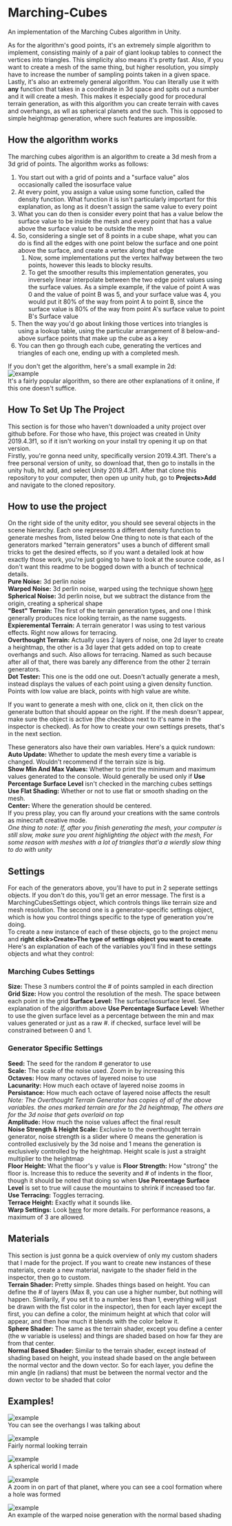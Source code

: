 # Marching-Cubes
An implementation of the Marching Cubes algorithm in Unity.  
  
As for the algorithm's good points, it's an extremely simple algorithm to implement, consisting mainly of a pair of giant lookup tables to connect the vertices into triangles. This simplicity also means it's pretty fast. Also, if you want to create a mesh of the same thing, but higher resolution, you simply have to increase the number of sampling points taken in a given space. Lastly, it's also an extremely general algorithm. You can literally use it with **any** function that takes in a coordinate in 3d space and spits out a number and it will create a mesh. This makes it especially good for procedural terrain generation, as with this algorithm you can create terrain with caves and overhangs, as wll as spherical planets and the such. This is opposed to simple heightmap generation, where such features are impossible.

## How the algorithm works
The marching cubes algorithm is an algorithm to create a 3d mesh from a 3d grid of points. The algorithm works as follows:
1. You start out with a grid of points and a "surface value" alos occasionally called the isosurface value
2. At every point, you assign a value using some function, called the density function. What function it is isn't particularly important for this explanation, as long as it doesn't assign the same value to every point
3. What you can do then is consider every point that has a value below the surface value to be inside the mesh and every point that has a value above the surface value to be outside the mesh
4. So, considering a single set of 8 points in a cube shape, what you can do is find all the edges with one point below the surface and one point above the surface, and create a vertex along that edge
      1. Now, some implementations put the vertex halfway between the two points, however this leads to blocky results.
      2. To get the smoother results this implementation generates, you inversely linear interpolate between the two edge point values using the surface values. As a simple example, if the value of point A was 0 and the value of point B was 5, and your surface value was 4, you would put it 80% of the way from point A to point B, since the surface value is 80% of the way from point A's surface value to point B's Surface value
5. Then the way you'd go about linking those vertices into triangles is using a lookup table, using the particular arrangement of 8 below-and-above surface points that make up the cube as a key
6. You can then go through each cube, generating the vertices and triangles of each one, ending up with a completed mesh.

If you don't get the algorithm, here's a small example in 2d:  
![example](https://cdn.discordapp.com/attachments/647518062328938497/893741809526788157/marching_cube_explanation.jpg)  
It's a fairly popular algorithm, so there are other explanations of it online, if this one doesn't suffice.

## How To Set Up The Project
This section is for those who haven't downloaded a unity project over github before. For those who have, this project was created in Unity 2019.4.3f1, so if it isn't working on your install try opening it up on that version.  
Firstly, you're gonna need unity, specifically version 2019.4.3f1. There's a free personal version of unity, so download that, then go to installs in the unity hub, hit add, and select Unity 2019.4.3f1. After that clone this repository to your computer, then open up unity hub, go to **Projects>Add** and navigate to the cloned repository.

## How to use the project
On the right side of the unity editor, you should see several objects in the scene hierarchy. Each one represents a different density function to generate meshes from, listed below  One thing to note is that each of the generators marked "terrain generators" uses a bunch of different small tricks to get the desired effects, so if you want a detailed look at how exactly those work, you're just going to have to look at the source code, as I don't want this readme to be bogged down with a bunch of technical details.  
**Pure Noise:** 3d perlin noise  
**Warped Noise:** 3d perlin noise, warped using the technique shown [here](https://www.iquilezles.org/www/articles/warp/warp.htm)  
**Spherical Noise:** 3d perlin noise, but we subtract the distance from the origin, creating a spherical shape  
**"Best" Terrain:** The first of the terrain generation types, and one I think generally produces nice looking terrain, as the name suggests.  
**Expieremental Terrain:** A terrain generator I was using to test various effects. Right now allows for terracing.  
**Overthought Terrain:** Actually uses 2 layers of noise, one 2d layer to create a heightmap, the other is a 3d layer that gets added on top to create overhangs and such. Also allows for terracing. Named as such because after all of that, there was barely any difference from the other 2 terrain generators.  
**Dot Tester:** This one is the odd one out. Doesn't actually generate a mesh, instead displays the values of each point using a given density function. Points with low value are black, points with high value are white.  
  
If you want to generate a mesh with one, click on it, then click on the generate button that should appear on the right. If the mesh doesn't appear, make sure the object is active (the checkbox next to it's name in the inspector is checked). As for how to create your own settings presets, that's in the next section.  
  
These generators also have their own variables. Here's a quick rundown:  
**Auto Update:** Whether to update the mesh every time a variable is changed. Wouldn't recommend if the terrain size is big.  
**Show Min And Max Values:** Whether to print the minimum and maximum values generated to the console. Would generally be used only if **Use Percentage Surface Level** isn't checked in the marching cubes settings
**Use Flat Shading:** Whether or not to use flat or smooth shading on the mesh.  
**Center:** Where the generation should be centered.  
If you press play, you can fly around your creations with the same controls as minecraft creative mode.  
*One thing to note: If, after you finish generating the mesh, your computer is still slow, make sure you arent highlighting the object with the mesh, For some reason with meshes with a lot of triangles that'a a wierdly slow thing to do with unity*

## Settings
For each of the generators above, you'll have to put in 2 seperate settings objects. If you don't do this, you'll get an error message. The first is a MarchingCubesSettings object, which controls things like terrain size and mesh resolution. The second one is a generator-specific settings object, which is how you control things specific to the type of generation you're doing.  
To create a new instance of each of these objects, go to the project menu and **right click>Create>The type of settings object you want to create**. Here's an explanation of each of the variables you'll find in these settings objects and what they control:

### Marching Cubes Settings
**Size:** These 3 numbers control the # of points sampled in each direction
**Grid Size:** How you control the resolution of the mesh. The space between each point in the grid
**Surface Level:** The surface/isosurface level. See explanation of the algorithm above
**Use Percentage Surface Level:** Whether to use the given surface level as a percentage between the min and max values generated or just as a raw #. if checked, surface level will be constrained between 0 and 1.

### Generator Specific Settings
**Seed:** The seed for the random # generator to use  
**Scale:** The scale of the noise used. Zoom in by increasing this  
**Octaves:** How many octaves of layered noise to use  
**Lacunarity:** How much each octave of layered noise zooms in  
**Persistance:** How much each octave of layered noise affects the result
*Note: The Overthought Terrain Generator has copies of all of the above variables. the ones marked terrain are for the 2d heightmap, The others are for the 3d noise that gets overlaid on top*  
**Amplitude:** How much the noise values affect the final result  
**Noise Strength & Height Scale:** Exclusive to the overthought terrain generator, noise strength is a slider where 0 means the generation is controlled exclusively by the 3d noise and 1 means the generation is exclusively controlled by the heightmap. Height scale is just a straight multiplier to the heightmap  
**Floor Height:** What the floor's y value is
**Floor Strength:** How "strong" the floor is. Increase this to reduce the severity and # of indents in the floor, though it should be noted that doing so when **Use Percentage Surface Level** is set to true will cause the mountains to shrink if increased too far.  
**Use Terracing:** Toggles terracing.  
**Terrace Height:** Exactly what it sounds like.  
**Warp Settings:** Look [here](https://www.iquilezles.org/www/articles/warp/warp.htm) for more details. For performance reasons, a maximum of 3 are allowed.

## Materials
This section is just gonna be a quick overview of only my custom shaders that I made for the project. If you want to create new instances of these materials, create a new material,  navigate to the shader field in the inspector, then go to custom.  
**Terrain Shader:** Pretty simple. Shades things based on height. You can define the # of layers (Max 8, you can use a higher number, but nothing will happen. Similarily, if you set it to a number less than 1, everything will just be drawn with the fist color in the inspector), then for each layer except the first, you can define a color, the minimum height at which that color will appear, and then how much it blends with the color below it.  
**Sphere Shader:** The same as the terrain shader, except you define a center (the w variable is useless) and things are shaded based on how far they are from that center.  
**Normal Based Shader:** Similar to the terrain shader, except instead of shading based on height, you instead shade based on the angle between the normal vector and the down vector. So for each layer, you define the min angle (in radians) that must be between the normal vector and the down vector to be shaded that color

## Examples!
![example](https://cdn.discordapp.com/attachments/647518062328938497/893764163455823872/Marching_Cubes_-_SampleScene_-_PC_Mac__Linux_Standalone_-_Unity_2019.4.3f1_Personal___DX11__9_29_202.png)  
You can see the overhangs I was talking about  
  
![example](https://cdn.discordapp.com/attachments/647518062328938497/893764166769336370/Marching_Cubes_-_SampleScene_-_PC_Mac__Linux_Standalone_-_Unity_2019.4.3f1_Personal___DX11__9_29_202.png)  
Fairly normal looking terrain  
  
![example](https://cdn.discordapp.com/attachments/647518062328938497/893764168795168768/Marching_Cubes_-_SampleScene_-_PC_Mac__Linux_Standalone_-_Unity_2019.4.3f1_Personal___DX11__9_29_202.png)  
A spherical world I made  
  
![example](https://cdn.discordapp.com/attachments/647518062328938497/893764169063612457/Marching_Cubes_-_SampleScene_-_PC_Mac__Linux_Standalone_-_Unity_2019.4.3f1_Personal___DX11__9_29_202.png)  
A zoom in on part of that planet, where you can see a cool formation where a hole was formed  
  
![example](https://cdn.discordapp.com/attachments/647518062328938497/893764171810897930/Marching_Cubes_-_SampleScene_-_PC_Mac__Linux_Standalone_-_Unity_2019.4.3f1_Personal___DX11__9_29_202.png)  
An example of the warped noise generation with the normal based shading  
